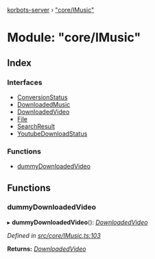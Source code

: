 [korbots-server](../README.md) › ["core/IMusic"](_core_imusic_.md)

# Module: "core/IMusic"

## Index

### Interfaces

* [ConversionStatus](../interfaces/_core_imusic_.conversionstatus.md)
* [DownloadedMusic](../interfaces/_core_imusic_.downloadedmusic.md)
* [DownloadedVideo](../interfaces/_core_imusic_.downloadedvideo.md)
* [File](../interfaces/_core_imusic_.file.md)
* [SearchResult](../interfaces/_core_imusic_.searchresult.md)
* [YoutubeDownloadStatus](../interfaces/_core_imusic_.youtubedownloadstatus.md)

### Functions

* [dummyDownloadedVideo](_core_imusic_.md#dummydownloadedvideo)

## Functions

###  dummyDownloadedVideo

▸ **dummyDownloadedVideo**(): *[DownloadedVideo](../interfaces/_core_imusic_.downloadedvideo.md)*

*Defined in [src/core/IMusic.ts:103](https://github.com/Xisabla/Korbots/blob/abf6d68/server/src/core/IMusic.ts#L103)*

**Returns:** *[DownloadedVideo](../interfaces/_core_imusic_.downloadedvideo.md)*
